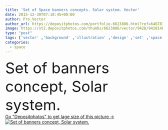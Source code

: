 ```yaml
---
title: 'Set of Space banners concepts. Solar system. Vector'
date: 2015-12-30T07:18:45+00:00
author: Pro_Vector
author_url: https://depositphotos.com/portfolio-6623886.html?ref=64678756
image: https://st2.depositphotos.com/thumbs/6623886/vector/9428/94281480/api_thumb_450.jpg?forcejpeg=true
type: "post"
tags: ['vector' ,'background' ,'illustration' ,'design' ,'set' ,'space' ,'sky' ,'business' ,'travel' ,'sun' ,'solar' ,'technology' ,'banner' ,'star' ,'text' ,'product' ,'flat' ,'development' ,'astrology' ,'information' ,'advertisement' ,'earth' ,'planet' ,'project' ,'template' ,'science' ,'future' ,'moon' ,'clipart' ,'system' ,'astronomy' ,'universe' ,'flight' ,'start' ,'flyer' ,'orbit' ,'theory' ,'poster' ,'cosmos' ,'logo' ,'planetary' ,'satellite' ,'info' ,'launch' ,'celestial' ,'mars' ,'shuttle' ,'infographic' ,'solar system' ]
categories: 
  - space
---
```

<div aling="center">
            <font size="60"> Set of banners concept, Solar system.</font>   
</div>
<div>
    <a href='https://depositphotos.com/94281480/stock-illustration-set-of-space-banners-concepts.html?ref=64678756' target=_blank > Go "Depositphotos" to get lage size of this picture ->
        <img href='https://depositphotos.com/94281480/stock-illustration-set-of-space-banners-concepts.html?ref=64678756' src='https://st2.depositphotos.com/6623886/9428/v/950/depositphotos_94281480-stock-illustration-set-of-space-banners-concepts.jpg?forcejpeg=true' alt='Set of banners concept, Solar system.' >
    </a>
</div>
